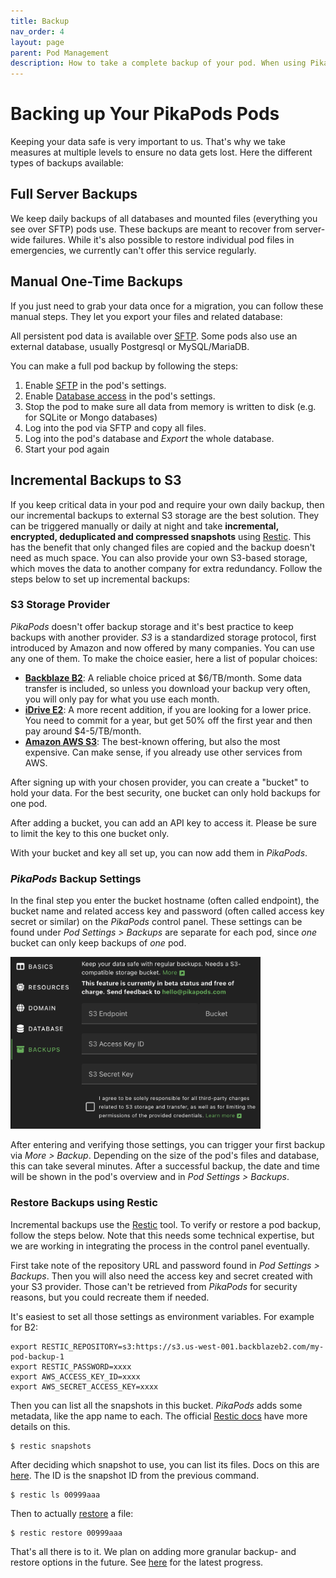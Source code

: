 ```yaml
---
title: Backup
nav_order: 4
layout: page
parent: Pod Management
description: How to take a complete backup of your pod. When using PikaPods, your data is under your control and you can export it at any time.
---
```


# Backing up Your PikaPods Pods

Keeping your data safe is very important to us. That's why we take measures at multiple levels to ensure no data gets lost. Here the different types of backups available:

## Full Server Backups

We keep daily backups of all databases and mounted files (everything you see over SFTP) pods use. These backups are meant to recover from server-wide failures. While it's also possible to restore individual pod files in emergencies, we currently can't offer this service regularly.

## Manual One-Time Backups

If you just need to grab your data once for a migration, you can follow these manual steps. They let you export your files and related database:

All persistent pod data is available over [SFTP](/manage/files#accessing-pod-files-using-sftp). Some pods also use an external database, usually Postgresql or MySQL/MariaDB.

You can make a full pod backup by following the steps:

1. Enable [SFTP](/manage/files#accessing-pod-files-using-sftp) in the pod's settings.
2. Enable [Database access](/manage/database#accessing-the-pods-database) in the pod's settings.
3. Stop the pod to make sure all data from memory is written to disk (e.g. for SQLite or Mongo databases)
4. Log into the pod via SFTP and copy all files.
5. Log into the pod's database and _Export_ the whole database.
6. Start your pod again


## Incremental Backups to S3

If you keep critical data in your pod and require your own daily backup, then our incremental backups to external S3 storage are the best solution. They can be triggered manually or daily at night and take **incremental, encrypted, deduplicated and compressed snapshots** using [Restic](https://restic.readthedocs.io/en/). This has the benefit that only changed files are copied and the backup doesn't need as much space. You can also provide your own S3-based storage, which moves the data to another company for extra redundancy. Follow the steps below to set up incremental backups:

### S3 Storage Provider

*PikaPods* doesn't offer backup storage and it's best practice to keep backups with another provider. *S3* is a standardized storage protocol, first introduced by Amazon and now offered by many companies. You can use any one of them. To make the choice easier, here a list of popular choices:

- [**Backblaze B2**](https://www.backblaze.com/cloud-storage): A reliable choice priced at $6/TB/month. Some data transfer is included, so unless you download your backup very often, you will only pay for what you use each month.
- [**iDrive E2**](https://www.idrive.com/s3-storage-e2/): A more recent addition, if you are looking for a lower price. You need to commit for a year, but get 50% off the first year and then pay around $4-5/TB/month.
- [**Amazon AWS S3**](https://aws.amazon.com/s3/): The best-known offering, but also the most expensive. Can make sense, if you already use other services from AWS.

After signing up with your chosen provider, you can create a "bucket" to hold your data. For the best security, one bucket can only hold backups for one pod.

After adding a bucket, you can add an API key to access it. Please be sure to limit the key to this one bucket only.

With your bucket and key all set up, you can now add them in *PikaPods*.

### *PikaPods* Backup Settings

In the final step you enter the bucket hostname (often called endpoint), the bucket name and related access key and password (often called access key secret or similar) on the *PikaPods* control panel. These settings can be found under *Pod Settings > Backups* are separate for each pod, since *one* bucket can only keep backups of *one* pod.

<img src="s3-setup.png" width="400" />

After entering and verifying those settings, you can trigger your first backup via *More > Backup*. Depending on the size of the pod's files and database, this can take several minutes. After a successful backup, the date and time will be shown in the pod's overview and in *Pod Settings > Backups*.

### Restore Backups using Restic

Incremental backups use the [Restic](https://restic.readthedocs.io/en/) tool. To verify or restore a pod backup, follow the steps below. Note that this needs some technical expertise, but we are working in integrating the process in the control panel eventually.

First take note of the repository URL and password found in *Pod Settings > Backups*. Then you will also need the access key and secret created with your S3 provider. Those can't be retrieved from *PikaPods* for security reasons, but you could recreate them if needed.

It's easiest to set all those settings as environment variables. For example for B2:


```
export RESTIC_REPOSITORY=s3:https://s3.us-west-001.backblazeb2.com/my-pod-backup-1
export RESTIC_PASSWORD=xxxx
export AWS_ACCESS_KEY_ID=xxxx
export AWS_SECRET_ACCESS_KEY=xxxx
```

Then you can list all the snapshots in this bucket. *PikaPods* adds some metadata, like the app name to each. The official [Restic docs](https://restic.readthedocs.io/en/stable/045_working_with_repos.html#listing-all-snapshots) have more details on this.

```
$ restic snapshots
```

After deciding which snapshot to use, you can list its files. Docs on this are [here](https://restic.readthedocs.io/en/stable/045_working_with_repos.html#listing-files-in-a-snapshot). The ID is the snapshot ID from the previous command.

```
$ restic ls 00999aaa
```

Then to actually [restore](https://restic.readthedocs.io/en/stable/050_restore.html) a file:

```
$ restic restore 00999aaa
```

That's all there is to it. We plan on adding more granular backup- and restore options in the future. See [here](https://feedback.pikapods.com/posts/14/offer-backup-option) for the latest progress.

